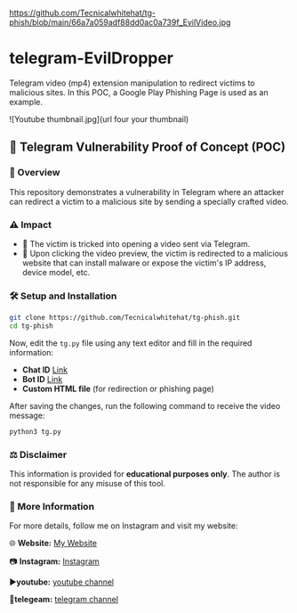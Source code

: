 https://github.com/Tecnicalwhitehat/tg-phish/blob/main/66a7a059adf88dd0ac0a739f_EvilVideo.jpg
# telegram-EvilDropper

Telegram video (mp4) extension manipulation to redirect victims to malicious sites. In this POC, a Google Play Phishing Page is used as an example.

![Youtube thumbnail.jpg](url four your thumbnail)


## 📌 Telegram Vulnerability Proof of Concept (POC)

### 🚀 Overview
This repository demonstrates a vulnerability in Telegram where an attacker can redirect a victim to a malicious site by sending a specially crafted video.

### ⚠️ Impact
- 🛑 The victim is tricked into opening a video sent via Telegram.
- 🔗 Upon clicking the video preview, the victim is redirected to a malicious website that can install malware or expose the victim's IP address, device model, etc.

### 🛠 Setup and Installation

```bash
git clone https://github.com/Tecnicalwhitehat/tg-phish.git
cd tg-phish
```

Now, edit the `tg.py` file using any text editor and fill in the required information:
- **Chat ID** [Link](https://t.me/chatIDrobot)
- **Bot ID** [Link](https://t.me/BotFather)
- **Custom HTML file** (for redirection or phishing page)

After saving the changes, run the following command to receive the video message:

```bash
python3 tg.py
```

### ⚖️ Disclaimer
This information is provided for **educational purposes only**. The author is not responsible for any misuse of this tool.

### 📢 More Information
For more details, follow me on Instagram and visit my website:

🌐 **Website:** [My Website](--url--)

📷 **Instagram:** [Instagram](https://www.instagram.com/technicalwhitehat)

▶️**youtube:** [youtube channel](https://www.youtube.com/@technicalwhitehat)

🔭**telegeam:** [telegram channel](https://t.me/technicalwhitehat)
